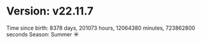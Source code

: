 # Version: v22.11.7
Time since birth: 8378 days, 201073 hours, 12064380 minutes, 723862800 seconds
Season: Summer ☀️
